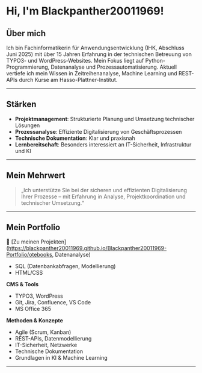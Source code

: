 #  Hi, I'm Blackpanther20011969!

## Über mich

Ich bin Fachinformatikerin für Anwendungsentwicklung (IHK, Abschluss Juni 2025) mit über 15 Jahren Erfahrung in der technischen Betreuung von TYPO3- und WordPress-Websites. Mein Fokus liegt auf Python-Programmierung, Datenanalyse und Prozessautomatisierung. Aktuell vertiefe ich mein Wissen in Zeitreihenanalyse, Machine Learning und REST-APIs durch Kurse am Hasso-Plattner-Institut.

---

##  Stärken

- **Projektmanagement**: Strukturierte Planung und Umsetzung technischer Lösungen
- **Prozessanalyse**: Effiziente Digitalisierung von Geschäftsprozessen
- **Technische Dokumentation**: Klar und praxisnah
- **Lernbereitschaft**: Besonders interessiert an IT-Sicherheit, Infrastruktur und KI

---

##  Mein Mehrwert

> „Ich unterstütze Sie bei der sicheren und effizienten Digitalisierung Ihrer Prozesse – mit Erfahrung in Analyse, Projektkoordination und technischer Umsetzung.“

---

##  Mein Portfolio

🔗 [Zu meinen Projekten](https://blackpanther20011969.github.io/Blackpanther20011969-Portfolio/otebooks, Datenanalyse)  
- SQL (Datenbankabfragen, Modellierung)  
- HTML/CSS  

**CMS & Tools**  
- TYPO3, WordPress  
- Git, Jira, Confluence, VS Code  
- MS Office 365  

**Methoden & Konzepte**  
- Agile (Scrum, Kanban)  
- REST-APIs, Datenmodellierung  
- IT-Sicherheit, Netzwerke  
- Technische Dokumentation  
- Grundlagen in KI & Machine Learning

---










